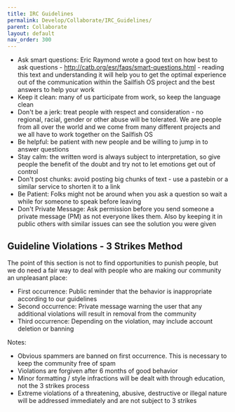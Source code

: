 ```yaml
---
title: IRC Guidelines
permalink: Develop/Collaborate/IRC_Guidelines/
parent: Collaborate
layout: default
nav_order: 300
---
```


  - Ask smart questions: Eric Raymond wrote a good text on how best to ask questions - <http://catb.org/esr/faqs/smart-questions.html> - reading this text and understanding it will help you to get the optimal experience out of the communication within the Sailfish OS project and the best answers to help your work
  - Keep it clean: many of us participate from work, so keep the language clean
  - Don't be a jerk: treat people with respect and consideration - no regional, racial, gender or other abuse will be tolerated. We are people from all over the world and we come from many different projects and we all have to work together on the Sailfish OS
  - Be helpful: be patient with new people and be willing to jump in to answer questions
  - Stay calm: the written word is always subject to interpretation, so give people the benefit of the doubt and try not to let emotions get out of control
  - Don't post chunks: avoid posting big chunks of text - use a pastebin or a similar service to shorten it to a link
  - Be Patient: Folks might not be around when you ask a question so wait a while for someone to speak before leaving
  - Don't Private Message: Ask permission before you send someone a private message (PM) as not everyone likes them. Also by keeping it in public others with similar issues can see the solution you were given

## Guideline Violations - 3 Strikes Method

The point of this section is not to find opportunities to punish people, but we do need a fair way to deal with people who are making our community an unpleasant place:

  - First occurrence: Public reminder that the behavior is inappropriate according to our guidelines
  - Second occurrence: Private message warning the user that any additional violations will result in removal from the community
  - Third occurrence: Depending on the violation, may include account deletion or banning

Notes:

  - Obvious spammers are banned on first occurrence. This is necessary to keep the community free of spam
  - Violations are forgiven after 6 months of good behavior
  - Minor formatting / style infractions will be dealt with through education, not the 3 strikes process
  - Extreme violations of a threatening, abusive, destructive or illegal nature will be addressed immediately and are not subject to 3 strikes
